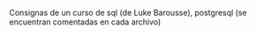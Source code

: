 Consignas de un curso de sql (de Luke Barousse), postgresql (se encuentran comentadas en cada archivo)
